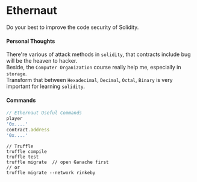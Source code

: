# Ethernaut
Do your best to improve the code security of Solidity.

#### Personal Thoughts

There're various of attack methods in `solidity`, that contracts include bug will be the heaven to hacker.  
Beside, the `Computer Organization` course really help me, especially in `storage`.     
Transform that between `Hexadecimal`, `Decimal`, `Octal`, `Binary` is very important for learning `solidity`.

#### Commands

```javascript
// Ethernaut Useful Commands
player
'0x....'
contract.address
'0x....'
```
```shell
// Truffle
truffle compile
truffle test
truffle migrate  // open Ganache first
// or
truffle migrate --network rinkeby
```

